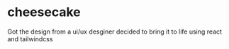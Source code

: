 # cheesecake
Got the design from a ui/ux desginer decided to bring it to life using react and tailwindcss
